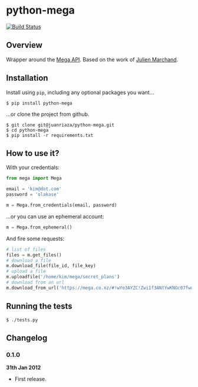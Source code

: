 # python-mega

[![Build Status](https://travis-ci.org/juanriaza/python-mega.png?branch=master)](https://travis-ci.org/juanriaza/python-mega)

## Overview

Wrapper around the [Mega API](https://mega.co.nz/#developers). Based on the work of [Julien Marchand](http://julien-marchand.fr/blog/using-mega-api-with-python-examples/).

## Installation

Install using `pip`, including any optional packages you want...
	
	$ pip install python-mega

...or clone the project from github.

    $ git clone git@juanriaza/python-mega.git
    $ cd python-mega
    $ pip install -r requirements.txt

## How to use it?

With your credentials:

```python
from mega import Mega

email = 'kim@dot.com'
password = 'olakase'

m = Mega.from_credentials(email, password)
```

…or you can use an ephemeral account:

```python
m = Mega.from_ephemeral()
```

And fire some requests:

```python
# list of files
files = m.get_files()
# download a file
m.download_file(file_id, file_key)
# upload a file
m.uploadfile('/home/kim/mega/secret_plans')
# download from an url
m.download_from_url('https://mega.co.nz/#!wYo3AYZC!Zwi1f3ANtYwKNOc07fwuN1enOoRj4CreFouuGqi4D6Y')
```

## Running the tests

    $ ./tests.py

## Changelog

### 0.1.0

**31th Jan 2012**

* First release.
